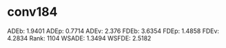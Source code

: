 # conv184

ADEb: 1.9401
ADEp: 0.7714
ADEv: 2.376
FDEb: 3.6354
FDEp: 1.4858
FDEv: 4.2834
Rank: 1104
WSADE: 1.3494
WSFDE: 2.5182
